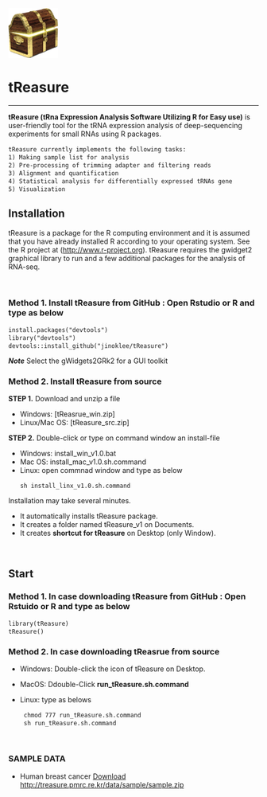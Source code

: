

<img src = "https://github.com/jinoklee/tReasure/blob/master/inst/extdata/tresure.png" width="100" height="100" />


# tReasure
***
**tReasure (tRna Expression Analysis Software Utilizing R for Easy use)** is user-friendly tool for the tRNA expression analysis of deep-sequencing experiments for small RNAs using R packages. 

    tReasure currently implements the following tasks:
    1) Making sample list for analysis
    2) Pre-processing of trimming adapter and filtering reads
    3) Alignment and quantification
    4) Statistical analysis for differentially expressed tRNAs gene
    5) Visualization 

## Installation       
tReasure is a package for the R computing environment and it is assumed that you have already installed R according to your operating system. See the R project at (http://www.r-project.org). tReasure requires the gwidget2 graphical library to run and a few additional packages for the analysis of RNA-seq. 

<br/>   

### **Method 1. Install tReasure from GitHub**  : Open Rstudio or R and type as below   
   
    install.packages("devtools")
    library("devtools")
    devtools::install_github("jinoklee/tReasure")
    
    
   ***Note*** Select the gWidgets2GRk2 for a GUI toolkit  

### **Method 2. Install tReasure from source**  
   **STEP 1.** Download and unzip a file
   + Windows: [tReasrue_win.zip]
   + Linux/Mac OS: [tReasure_src.zip]      

   **STEP 2.** Double-click or type on command window an install-file  
   + Windows: install_win_v1.0.bat
   + Mac OS: install_mac_v1.0.sh.command
   + Linux: open commnad window and type as below       
        ~~~   
        sh install_linx_v1.0.sh.command
        ~~~   

Installation may take several minutes. 
+ It automatically installs tReasure package.
+ It creates a folder named tReasure_v1 on Documents. 
+ It creates **shortcut for tReasure** on Desktop (only Window).

<br/>

## Start   
### **Method 1. In case downloading tReasure from GitHub**  : Open Rstuido or R and type as below  
  
    
    library(tReasure)
    tReasure()
       

### **Method 2.  In case downloading tReasrue from source**  
   + Windows: Double-click the icon of tReasure on Desktop.  

   + MacOS: Ddouble-Click **run_tReasure.sh.command**   

   + Linux: type as belows         
       ~~~
        chmod 777 run_tReasure.sh.command
        sh run_tReasure.sh.command
       ~~~
    
<br/>   


### SAMPLE DATA  
* Human breast cancer [Download](http://treasure.pmrc.re.kr/data/sample/sample.zip)  
http://treasure.pmrc.re.kr/data/sample/sample.zip




